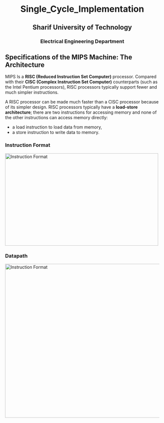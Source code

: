 <h1 align='center'> Single_Cycle_Implementation </h1>

<h2 align='center'> Sharif University of Technology </h2>

<h3 align='center'> Electrical Engineering Department </h3>

## Specifications of the MIPS Machine: The Architecture 

MIPS Is a **RISC (Reduced Instruction Set Computer)** processor. Compared with their **CISC (Complex Instruction Set Computer)** counterparts (such as the Intel Pentium processors), RISC processors typically support fewer and much simpler instructions.

A RISC processor can be made much faster than a CISC processor because of its simpler design. RISC processors typically have a **load-store
architecture**; there are two instructions for accessing memory and none of the other instructions can access memory directly:  

- a load instruction to load data from memory, 
- a store instruction to write data to memory. 

### Instruction Format
<img src="https://github.com/AmirHosseinYari2002/Single_Cycle_Implementation/assets/83869239/cfdd1f3c-e021-4ad5-8c67-f4c781d2ec49" width="500" height="300" alt="Instruction Format">

### Datapath 
<img src="https://github.com/AmirHosseinYari2002/Single_Cycle_Implementation/assets/83869239/9906fe7c-fa23-499a-a5d2-cfe0ff3150dd" width="900" height="500" alt="Instruction Format">
